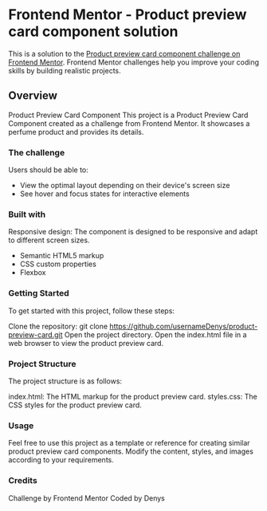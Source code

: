 # Frontend Mentor - Product preview card component solution

This is a solution to the [Product preview card component challenge on Frontend Mentor](https://www.frontendmentor.io/challenges/product-preview-card-component-GO7UmttRfa). Frontend Mentor challenges help you improve your coding skills by building realistic projects. 

## Overview
Product Preview Card Component
This project is a Product Preview Card Component created as a challenge from Frontend Mentor. It showcases a perfume product and provides its details.

### The challenge

Users should be able to:

- View the optimal layout depending on their device's screen size
- See hover and focus states for interactive elements


### Built with
  Responsive design: The component is designed to be responsive and adapt to different screen sizes.
- Semantic HTML5 markup
- CSS custom properties
- Flexbox


### Getting Started
To get started with this project, follow these steps:

Clone the repository: git clone https://github.com/usernameDenys/product-preview-card.git
Open the project directory.
Open the index.html file in a web browser to view the product preview card.


### Project Structure
The project structure is as follows:

index.html: The HTML markup for the product preview card.
styles.css: The CSS styles for the product preview card.


### Usage
Feel free to use this project as a template or reference for creating similar product preview card components. Modify the content, styles, and images according to your requirements.

### Credits
Challenge by Frontend Mentor
Coded by Denys


